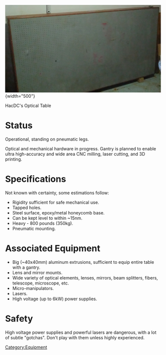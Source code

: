 ![](OpticalTable.jpg "OpticalTable.jpg"){width="500"}

HacDC's Optical Table

# Status

Operational, standing on pneumatic legs.

Optical and mechanical hardware in progress. Gantry is planned to enable
ultra high-accuracy and wide area CNC milling, laser cutting, and 3D
printing.

# Specifications

Not known with certainty, some estimations follow:

-   Rigidity sufficient for safe mechanical use.
-   Tapped holes.
-   Steel surface, epoxy/metal honeycomb base.
-   Can be kept level to within \~15nm.
-   Heavy - 800 pounds (350kg).
-   Pneumatic mounting.

# Associated Equipment

-   Big (\~40x40mm) aluminum extrusions, sufficient to equip entire
    table with a gantry.
-   Lens and mirror mounts.
-   Wide variety of optical elements, lenses, mirrors, beam splitters,
    fibers, telescope, microscope, etc.
-   Micro-manipulators.
-   Lasers.
-   High voltage (up to 6kW) power supplies.

# Safety

High voltage power supplies and powerful lasers are dangerous, with a
lot of subtle "gotchas". Don't play with them unless highly experienced.

[Category:Equipment](Category:Equipment)
